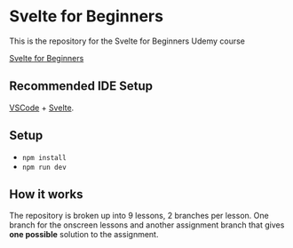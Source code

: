 # Svelte for Beginners

This is the repository for the Svelte for Beginners Udemy course

[Svelte for Beginners]()

## Recommended IDE Setup

[VSCode](https://code.visualstudio.com/) + [Svelte](https://marketplace.visualstudio.com/items?itemName=svelte.svelte-vscode).

## Setup

* `npm install`
* `npm run dev`

## How it works

The repository is broken up into 9 lessons, 2 branches per lesson. One branch for the onscreen lessons and another assignment branch that gives **one possible** solution to the assignment. 

